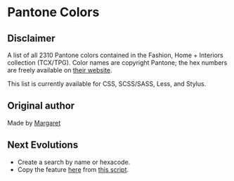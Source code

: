 # Pantone Colors

## Disclaimer

A list of all 2310 Pantone colors contained in the Fashion, Home + Interiors collection (TCX/TPG). Color names are copyright Pantone; the hex numbers are freely available on [their website](http://pantone.com).

This list is currently available for CSS, SCSS/SASS, Less, and Stylus.

## Original author

Made by [Margaret](https://github.com/Margaret2/pantone-colors)

## Next Evolutions

* Create a search by name or hexacode.
* Copy the feature [here](https://codebeautify.org/hex-to-pantone-converter) from [this script](https://codebeautify.org/dist/1.3/js/pantonJS.js).
